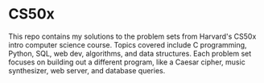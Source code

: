 # CS50x
This repo contains my solutions to the problem sets from Harvard's CS50x intro computer science course.  Topics covered include C programming, Python, SQL, web dev, algorithms, and data structures. Each problem set focuses on building out a different program, like a Caesar cipher, music synthesizer, web server, and database queries.
